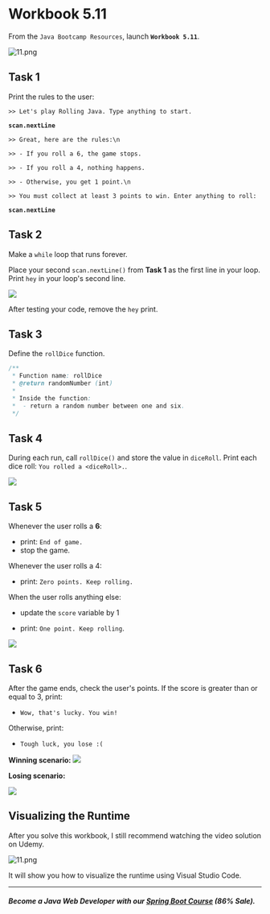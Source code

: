 # Workbook 5.11

From the `Java Bootcamp Resources`, launch **`Workbook 5.11`**.

![11.png](https://firebasestorage.googleapis.com/v0/b/learnthepart-75aed.appspot.com/o/images%2F7fdaa8e4-9c26-47be-88aa-e7de6c039712?alt=media&token=602c928a-94a4-48fd-81a1-b8ff83c504d3)

Task 1
------

Print the rules to the user:

`>> Let's play Rolling Java. Type anything to start.`

**`scan.nextLine`**

`>> Great, here are the rules:\n`

`>> - If you roll a 6, the game stops.`

`>> - If you roll a 4, nothing happens.`

`>> - Otherwise, you get 1 point.\n`

`>> You must collect at least 3 points to win. Enter anything to roll:`

**`scan.nextLine`**


Task 2
------

Make a `while` loop that runs forever.

Place your second `scan.nextLine()` from **Task 1** as the first line in your loop. Print `hey` in your loop's second line.

![](https://firebasestorage.googleapis.com/v0/b/learnthepart-75aed.appspot.com/o/images%2F293c1686-3f2f-48c3-b35b-c38ecccf004d?alt=media&token=8130ee77-4478-435a-8bb6-5425760e1a74)

After testing your code, remove the `hey` print.

Task 3
------

Define the `rollDice` function.

```java
/**
 * Function name: rollDice
 * @return randomNumber (int)
 *
 * Inside the function:
 *  - return a random number between one and six. 
 */
```

Task 4
------

During each run, call `rollDice()` and store the value in `diceRoll`. Print each dice roll: `You rolled a <diceRoll>.`.

![](https://firebasestorage.googleapis.com/v0/b/learnthepart-75aed.appspot.com/o/images%2Fda2d821f-3e00-41f8-b6f2-7ef4f804a88a?alt=media&token=8ef6c1fd-d325-4cfb-93ee-9953aa2d8e84)

Task 5
------

Whenever the user rolls a **6**:
   -   print: `End of game.`
   -   stop the game.

Whenever the user rolls a 4:
  -   print: `Zero points. Keep rolling.`

When the user rolls anything else:
  -   update the `score` variable by 1

  -   print: `One point. Keep rolling`.

![](https://firebasestorage.googleapis.com/v0/b/learnthepart-75aed.appspot.com/o/images%2F2dac03b7-ff67-4738-82d0-296d4f4905aa?alt=media&token=db4cda64-8f17-439e-b481-67c67ffb716b)

Task 6
------

After the game ends, check the user's points. If the score is greater than or equal to 3, print:

  - `Wow, that's lucky. You win!`

Otherwise, print:

  - `Tough luck, you lose :(`

**Winning scenario:**
![](https://firebasestorage.googleapis.com/v0/b/learnthepart-75aed.appspot.com/o/images%2Fe9d90fd7-fda0-4db2-bd6b-73dbd47dc93d?alt=media&token=3a06d786-812d-4508-a393-4f81391ce7aa)

**Losing scenario:**

![](https://firebasestorage.googleapis.com/v0/b/learnthepart-75aed.appspot.com/o/images%2Fb70e60ca-3bb9-401f-b967-8d3667a4bfc5?alt=media&token=d8250c00-4eac-4514-96e8-4853a1cf101f)

## Visualizing the Runtime

After you solve this workbook, I still recommend watching the video solution on Udemy.

![11.png](https://firebasestorage.googleapis.com/v0/b/learnthepart-75aed.appspot.com/o/images%2F86c491f7-f3a8-4de1-a65d-b8c288d9b8ce?alt=media&token=640bc09c-f531-4fa3-a91c-cf5dc8abc19c)

It will show you how to visualize the runtime using Visual Studio Code.

----------
##### Become a Java Web Developer with our [Spring Boot Course](https://udemy-redirect-app.herokuapp.com/spring) (86% Sale).